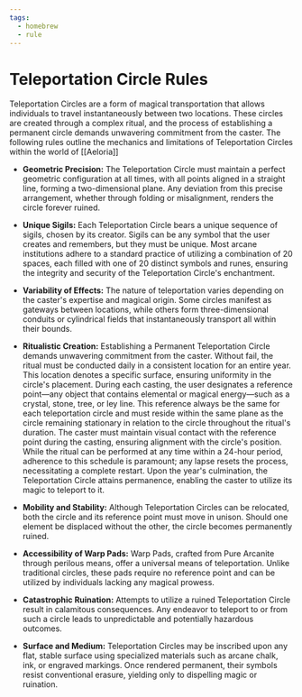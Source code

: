```yaml
---
tags:
  - homebrew
  - rule
---
```

# Teleportation Circle Rules

Teleportation Circles are a form of magical transportation that allows individuals to travel instantaneously between two locations. These circles are created through a complex ritual, and the process of establishing a permanent circle demands unwavering commitment from the caster. The following rules outline the mechanics and limitations of Teleportation Circles within the world of [[Aeloria]]

- **Geometric Precision:** The Teleportation Circle must maintain a perfect geometric configuration at all times, with all points aligned in a straight line, forming a two-dimensional plane. Any deviation from this precise arrangement, whether through folding or misalignment, renders the circle forever ruined.

- **Unique Sigils:** Each Teleportation Circle bears a unique sequence of sigils, chosen by its creator. Sigils can be any symbol that the user creates and remembers, but they must be unique. Most arcane institutions adhere to a standard practice of utilizing a combination of 20 spaces, each filled with one of 20 distinct symbols and runes, ensuring the integrity and security of the Teleportation Circle's enchantment.

- **Variability of Effects:** The nature of teleportation varies depending on the caster's expertise and magical origin. Some circles manifest as gateways between locations, while others form three-dimensional conduits or cylindrical fields that instantaneously transport all within their bounds.

- **Ritualistic Creation:** Establishing a Permanent Teleportation Circle demands unwavering commitment from the caster. Without fail, the ritual must be conducted daily in a consistent location for an entire year. This location denotes a specific surface, ensuring uniformity in the circle's placement. During each casting, the user designates a reference point—any object that contains elemental or magical energy—such as a crystal, stone, tree, or ley line. This reference always be the same for each teleportation circle and must reside within the same plane as the circle remaining stationary in relation to the circle throughout the ritual's duration. The caster must maintain visual contact with the reference point during the casting, ensuring alignment with the circle's position. While the ritual can be performed at any time within a 24-hour period, adherence to this schedule is paramount; any lapse resets the process, necessitating a complete restart. Upon the year's culmination, the Teleportation Circle attains permanence, enabling the caster to utilize its magic to teleport to it.

- **Mobility and Stability:** Although Teleportation Circles can be relocated, both the circle and its reference point must move in unison. Should one element be displaced without the other, the circle becomes permanently ruined.

- **Accessibility of Warp Pads:** Warp Pads, crafted from Pure Arcanite through perilous means, offer a universal means of teleportation. Unlike traditional circles, these pads require no reference point and can be utilized by individuals lacking any magical prowess.

- **Catastrophic Ruination:** Attempts to utilize a ruined Teleportation Circle result in calamitous consequences. Any endeavor to teleport to or from such a circle leads to unpredictable and potentially hazardous outcomes.

- **Surface and Medium:** Teleportation Circles may be inscribed upon any flat, stable surface using specialized materials such as arcane chalk, ink, or engraved markings. Once rendered permanent, their symbols resist conventional erasure, yielding only to dispelling magic or ruination.

